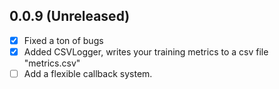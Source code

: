 ## 0.0.9 (Unreleased)
- [x] Fixed a ton of bugs
- [x] Added CSVLogger, writes your training metrics to a csv file "metrics.csv"
- [ ] Add a flexible callback system.

